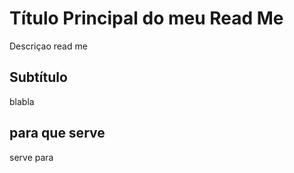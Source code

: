 # Título Principal do meu Read Me
Descriçao  read me
## Subtítulo
blabla
## para que serve
serve para
